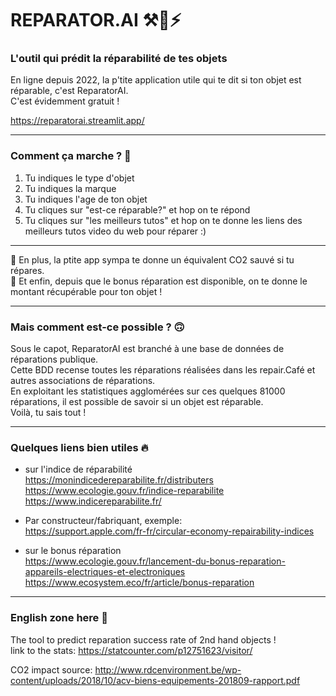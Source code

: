 # REPARATOR.AI ⚒🚀⚡  
### L'outil qui prédit la réparabilité de tes objets  

En ligne depuis 2022, la p'tite application utile qui te dit si ton objet est réparable, c'est ReparatorAI.  
C'est évidemment gratuit !

https://reparatorai.streamlit.app/  
 
****   

### Comment ça marche ? 🙉  
1. Tu indiques le type d'objet  
2. Tu indiques la marque  
3. Tu indiques l'age de ton objet  
4. Tu cliques sur "est-ce réparable?" et hop on te répond  
5. Tu cliques sur "les meilleurs tutos" et hop on te donne les liens des meilleurs tutos video du web pour réparer :)    
  
****  
🌱 En plus, la ptite app sympa te donne un équivalent CO2 sauvé si tu répares.  
🌈 Et enfin, depuis que le bonus réparation est disponible, on te donne le montant récupérable pour ton objet !
****  

### Mais comment est-ce possible ? 🙃  
Sous le capot, ReparatorAI est branché à une base de données de réparations publique.  
Cette BDD recense toutes les réparations réalisées dans les repair.Café et autres associations de réparations.  
En exploitant les statistiques agglomérées sur ces quelques 81000 réparations, il est possible de savoir si un objet est réparable.  
Voilà, tu sais tout !  
****  

### Quelques liens bien utiles 🔥  
- sur l'indice de réparabilité  
https://monindicedereparabilite.fr/distributers  
https://www.ecologie.gouv.fr/indice-reparabilite  
https://www.indicereparabilite.fr/  

- Par constructeur/fabriquant, exemple:  
https://support.apple.com/fr-fr/circular-economy-repairability-indices  

- sur le bonus réparation  
https://www.ecologie.gouv.fr/lancement-du-bonus-reparation-appareils-electriques-et-electroniques  
https://www.ecosystem.eco/fr/article/bonus-reparation  
  
****  
### English zone here  🤘
The tool to predict reparation success rate of 2nd hand objects !  
link to the stats: https://statcounter.com/p12751623/visitor/

CO2 impact source: http://www.rdcenvironment.be/wp-content/uploads/2018/10/acv-biens-equipements-201809-rapport.pdf
